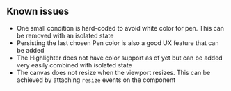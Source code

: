 ## Known issues

- One small condition is hard-coded to avoid white color for pen. This can be removed with an isolated state
- Persisting the last chosen Pen color is also a good UX feature that can be added
- The Highlighter does not have color support as of yet but can be added very easily combined with isolated state
- The canvas does not resize when the viewport resizes. This can be achieved by attaching `resize` events on the component
